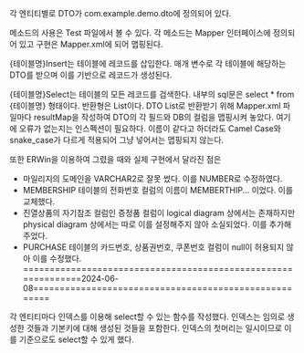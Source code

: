 각 엔티티별로 DTO가 com.example.demo.dto에 정의되어 있다.

메소드의 사용은 Test 파일에서 볼 수 있다.
각 메소드는 Mapper 인터페이스에 정의되어 있고
구현은 Mapper.xml에 되어 맵핑된다.

{테이블명}Insert는 테이블에 레코드를 삽입한다.
매개 변수로 각 테이블에 해당하는 DTO를 받으며 이를 기반으로 레코드가 생성된다.

{테이블명}Select는 테이블의 모든 레코드를 검색한다.
내부의 sql문은 select * from {테이블명} 형태이다.
반환형은 List<DTO>이다.
DTO List로 반환받기 위해 Mapper.xml 파일마다 resultMap을 작성하여 DTO의 각 필드와 DB의 컬럼을 맵핑시켜 놓았다.
여기에 오류가 없는지는 인스펙션이 필요하다.
이름이 같다고 하더라도 Camel Case와 snake_case가 다르게 적용되어 그냥 넣어서는 맵핑되지 않는다.

또한 ERWin을 이용하여 그렸을 때와 실제 구현에서 달라진 점은
 - 마일리지의 도메인을 VARCHAR2로 잘못 썼다. 이를 NUMBER로 수정하였다.
 - MEMBERSHIP 테이블의 전화번호 컬럼의 이름이 MEMBERTHIP... 이었다. 이를 교체했다.
 - 진열상품의 자기참조 컬럼인 증정품 컬럼이 logical diagram 상에서는 존재하지만 physical diagram 상에서는 따로 이를 설정해주지 않아 소실되었다. 이를 추가해주었다.
 - PURCHASE 테이블의 카드번호, 상품권번호, 쿠폰번호 컬럼이 null이 허용되지 않아 이를 수정했다.
==============================================================2024-06-08======================================================

각 엔티티마다 인덱스를 이용해 select할 수 있는 함수를 작성했다.
인덱스는 임의로 생성한 것들과 기본키에 대해 생성된 것들을 포함한다.
인덱스의 첫머리는 일시이므로 이를 기준으로도 select할 수 있게 했다.
